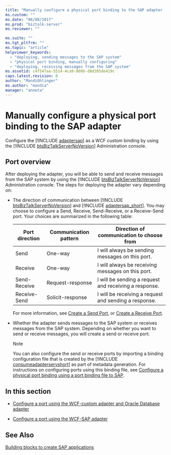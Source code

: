 ```yaml
---
title: "Manually configure a physical port binding to the SAP adapter | Microsoft Docs"
ms.custom: ""
ms.date: "06/08/2017"
ms.prod: "biztalk-server"
ms.reviewer: ""

ms.suite: ""
ms.tgt_pltfrm: ""
ms.topic: "article"
helpviewer_keywords: 
  - "deploying, sending messages to the SAP system"
  - "physical port binding, manually configuring"
  - "deploying, receiving messages from the SAP system"
ms.assetid: c4f547aa-5514-4ca9-809b-d8d395de419c
caps.latest.revision: 8
author: "MandiOhlinger"
ms.author: "mandia"
manager: "anneta"
---
```

# Manually configure a physical port binding to the SAP adapter
Configure the [!INCLUDE [adaptersap](../../includes/adaptersap-md.md)] as a WCF custom binding by using the [!INCLUDE [btsBizTalkServerNoVersion](../../includes/btsbiztalkservernoversion-md.md)] Administration console. 

## Port overview
After deploying the adapter, you will be able to send and receive messages from the SAP system by using the [!INCLUDE [btsBizTalkServerNoVersion](../../includes/btsbiztalkservernoversion-md.md)] Administration console. The steps for deploying the adapter vary depending on:  
  
- The direction of communication between [!INCLUDE [btsBizTalkServerNoVersion](../../includes/btsbiztalkservernoversion-md.md)] and [!INCLUDE [adaptersap_short](../../includes/adaptersap-short-md.md)]. You may choose to configure a Send, Receive, Send-Receive, or a Receive-Send port. Your choices are summarized in the following table:  
  
  |Port direction|Communication pattern|Direction of communication to choose from|  
  |---|---|---|  
  |Send|One-way|I will always be sending messages on this port.|  
  |Receive|One-way|I will always be receiving messages on this port.|  
  |Send-Receive|Request-response|I will be sending a request and receiving a response.|  
  |Receive-Send|Solicit-response|I will be receiving a request and sending a response.|  
  
   For more information, see [Create a Send Port](../../core/how-to-create-a-send-port2.md), or [Create a Receive Port](../../core/how-to-create-a-receive-port.md).
  
- Whether the adapter sends messages to the SAP system or receives messages from the SAP system. Depending on whether you want to send or receive messages, you will create a send or receive port.  
  
  > [!NOTE]
  >  You can also configure the send or receive ports by importing a binding configuration file that is created by the [!INCLUDE [consumeadapterservshort](../../includes/consumeadapterservshort-md.md)] as part of metadata generation. For instructions on configuring ports using this binding file, see [Configure a physical port binding using a port binding file to SAP](../../adapters-and-accelerators/adapter-sap/configure-a-physical-port-binding-using-a-port-binding-file-to-sap.md).
  
## In this section  
  
-   [Configure a port using the WCF-custom adapter and Oracle Database adapter](../../adapters-and-accelerators/adapter-oracle-database/configure-a-port-using-the-wcf-custom-adapter-and-oracle-database-adapter.md)  
  
-   [Configure a port using the WCF-SAP adapter](../../adapters-and-accelerators/adapter-sap/configure-a-port-using-the-wcf-sap-adapter.md)  
  
## See Also  
[Building blocks to create SAP applications](../../adapters-and-accelerators/adapter-sap/building-blocks-to-create-sap-applications.md)